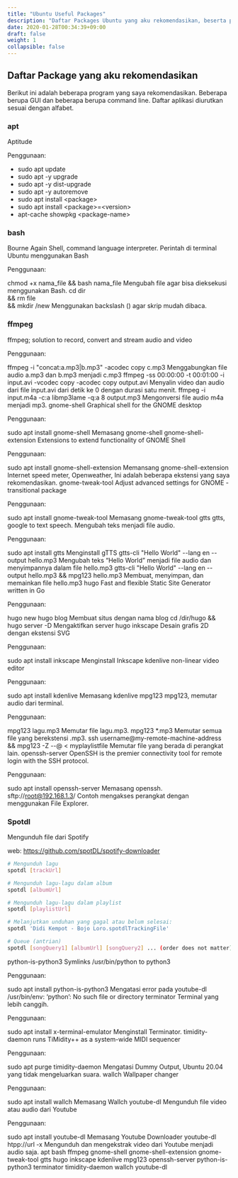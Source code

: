 ```yaml
---
title: "Ubuntu Useful Packages"
description: "Daftar Packages Ubuntu yang aku rekomendasikan, beserta penggunaannya"
date: 2020-01-28T00:34:39+09:00
draft: false
weight: 1
collapsible: false
---
```


## Daftar Package yang aku rekomendasikan

Berikut ini adalah beberapa program yang saya rekomendasikan. Beberapa berupa GUI dan beberapa berupa command line. Daftar aplikasi diurutkan sesuai dengan alfabet.

### apt
Aptitude

Penggunaan:
- sudo apt update
- sudo apt -y upgrade
- sudo apt -y dist-upgrade
- sudo apt -y autoremove
- sudo apt install &lt;package&gt;
- sudo apt install &lt;package&gt;=&lt;version&gt;
- apt-cache showpkg &lt;package-name&gt;

### bash

Bourne Again Shell, command language interpreter. Perintah di terminal Ubuntu menggunakan Bash

Penggunaan:

chmod +x nama_file && bash nama_file
Mengubah file agar bisa dieksekusi menggunakan Bash.
cd dir \
&& rm file \
&& mkdir /new
Menggunakan backslash (\) agar skrip mudah dibaca.

### ffmpeg
ffmpeg; solution to record, convert and stream audio and video

Penggunaan:

ffmpeg -i "concat:a.mp3|b.mp3" -acodec copy c.mp3
Menggabungkan file audio a.mp3 dan b.mp3 menjadi c.mp3
ffmpeg -ss 00:00:00 -t 00:01:00 -i input.avi -vcodec copy -acodec copy output.avi
Menyalin video dan audio dari file input.avi dari detik ke 0 dengan durasi satu menit.
ffmpeg -i input.m4a -c:a libmp3lame -q:a 8 output.mp3
Mengonversi file audio m4a menjadi mp3.
gnome-shell
Graphical shell for the GNOME desktop

Penggunaan:

sudo apt install gnome-shell
Memasang gnome-shell
gnome-shell-extension
Extensions to extend functionality of GNOME Shell

Penggunaan:

sudo apt install gnome-shell-extension
Memansang gnome-shell-extension
Internet speed meter, Openweather,
Ini adalah beberapa ekstensi yang saya rekomendasikan.
gnome-tweak-tool
Adjust advanced settings for GNOME - transitional package

Penggunaan:

sudo apt install gnome-tweak-tool
Memasang gnome-tweak-tool
gtts
gtts, google to text speech. Mengubah teks menjadi file audio.

Penggunaan:

sudo apt install gtts
Menginstall gTTS
gtts-cli "Hello World" --lang en --output hello.mp3
Mengubah teks “Hello World” menjadi file audio dan menyimpannya dalam file hello.mp3
gtts-cli "Hello World" --lang en --output hello.mp3 && mpg123 hello.mp3
Membuat, menyimpan, dan memainkan file hello.mp3
hugo
Fast and flexible Static Site Generator written in Go

Penggunaan:

hugo new hugo blog
Membuat situs dengan nama blog
cd /dir/hugo && hugo server -D
Mengaktifkan server hugo
inkscape
Desain grafis 2D dengan ekstensi SVG

Penggunaan:

sudo apt install inkscape
Menginstall Inkscape
kdenlive
non-linear video editor

Penggunaan:

sudo apt install kdenlive
Memasang kdenlive
mpg123
mpg123, memutar audio dari terminal.

Penggunaan:

mpg123 lagu.mp3
Memutar file lagu.mp3.
mpg123 *.mp3
Memutar semua file yang berekstensi .mp3.
ssh username@my-remote-machine-address && mpg123 -Z --@ < myplaylistfile
Memutar file yang berada di perangkat lain.
openssh-server
OpenSSH is the premier connectivity tool for remote login with the SSH protocol.

Penggunaan:

sudo apt install openssh-server
Memasang openssh.
sftp://root@192.168.1.3/
Contoh mengakses perangkat dengan menggunakan File Explorer.


### Spotdl
Mengunduh file dari Spotify

web: https://github.com/spotDL/spotify-downloader

```bash
# Mengunduh lagu
spotdl [trackUrl]

# Mengunduh lagu-lagu dalam album
spotdl [albumUrl]

# Mengunduh lagu-lagu dalam playlist
spotdl [playlistUrl]

# Melanjutkan unduhan yang gagal atau belum selesai:
spotdl 'Didi Kempot - Bojo Loro.spotdlTrackingFile'

# Queue (antrian)
spotdl [songQuery1] [albumUrl] [songQuery2] ... (order does not matter)
```

python-is-python3
Symlinks /usr/bin/python to python3

Penggunaan:

sudo apt install python-is-python3
Mengatasi error pada youtube-dl
/usr/bin/env: ‘python’: No such file or directory
terminator
Terminal yang lebih canggih.

Penggunaan:

sudo apt install x-terminal-emulator
Menginstall Terminator.
timidity-daemon
runs TiMidity++ as a system-wide MIDI sequencer

Penggunaan:

sudo apt purge timidity-daemon
Mengatasi Dummy Output, Ubuntu 20.04 yang tidak mengeluarkan suara.
wallch
Wallpaper changer

Penggunaan:

sudo apt install wallch
Memasang Wallch
youtube-dl
Mengunduh file video atau audio dari Youtube

Penggunaan:

sudo apt install youtube-dl
Memasang Youtube Downloader
youtube-dl htpp://url -x
Mengunduh dan mengekstrak video dari Youtube menjadi audio saja.
apt
bash
ffmpeg
gnome-shell
gnome-shell-extension
gnome-tweak-tool
gtts
hugo
inkscape
kdenlive
mpg123
openssh-server
python-is-python3
terminator
timidity-daemon
wallch
youtube-dl
